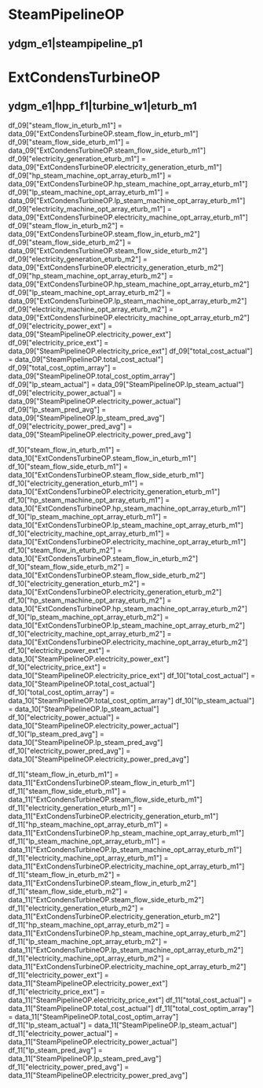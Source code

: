 SteamPipelineOP
==================

ydgm_e1|steampipeline_p1
-------------------------------------



ExtCondensTurbineOP
===================

ydgm_e1|hpp_f1|turbine_w1|eturb_m1
-------------------------------------

df_09["steam_flow_in_eturb_m1"] =  data_09["ExtCondensTurbineOP.steam_flow_in_eturb_m1"]
df_09["steam_flow_side_eturb_m1"] =  data_09["ExtCondensTurbineOP.steam_flow_side_eturb_m1"]
df_09["electricity_generation_eturb_m1"] =  data_09["ExtCondensTurbineOP.electricity_generation_eturb_m1"]
df_09["hp_steam_machine_opt_array_eturb_m1"] =  data_09["ExtCondensTurbineOP.hp_steam_machine_opt_array_eturb_m1"]
df_09["lp_steam_machine_opt_array_eturb_m1"] =  data_09["ExtCondensTurbineOP.lp_steam_machine_opt_array_eturb_m1"]
df_09["electricity_machine_opt_array_eturb_m1"] =  data_09["ExtCondensTurbineOP.electricity_machine_opt_array_eturb_m1"]
df_09["steam_flow_in_eturb_m2"] =  data_09["ExtCondensTurbineOP.steam_flow_in_eturb_m2"]
df_09["steam_flow_side_eturb_m2"] =  data_09["ExtCondensTurbineOP.steam_flow_side_eturb_m2"]
df_09["electricity_generation_eturb_m2"] =  data_09["ExtCondensTurbineOP.electricity_generation_eturb_m2"]
df_09["hp_steam_machine_opt_array_eturb_m2"] =  data_09["ExtCondensTurbineOP.hp_steam_machine_opt_array_eturb_m2"]
df_09["lp_steam_machine_opt_array_eturb_m2"] =  data_09["ExtCondensTurbineOP.lp_steam_machine_opt_array_eturb_m2"]
df_09["electricity_machine_opt_array_eturb_m2"] =  data_09["ExtCondensTurbineOP.electricity_machine_opt_array_eturb_m2"]
df_09["electricity_power_ext"] =  data_09["SteamPipelineOP.electricity_power_ext"]
df_09["electricity_price_ext"] =  data_09["SteamPipelineOP.electricity_price_ext"]
df_09["total_cost_actual"] =  data_09["SteamPipelineOP.total_cost_actual"]
df_09["total_cost_optim_array"] =  data_09["SteamPipelineOP.total_cost_optim_array"]
df_09["lp_steam_actual"] =  data_09["SteamPipelineOP.lp_steam_actual"]
df_09["electricity_power_actual"] =  data_09["SteamPipelineOP.electricity_power_actual"]
df_09["lp_steam_pred_avg"] =  data_09["SteamPipelineOP.lp_steam_pred_avg"]
df_09["electricity_power_pred_avg"] =  data_09["SteamPipelineOP.electricity_power_pred_avg"]



df_10["steam_flow_in_eturb_m1"] = data_10["ExtCondensTurbineOP.steam_flow_in_eturb_m1"]
df_10["steam_flow_side_eturb_m1"] = data_10["ExtCondensTurbineOP.steam_flow_side_eturb_m1"]
df_10["electricity_generation_eturb_m1"] = data_10["ExtCondensTurbineOP.electricity_generation_eturb_m1"]
df_10["hp_steam_machine_opt_array_eturb_m1"] = data_10["ExtCondensTurbineOP.hp_steam_machine_opt_array_eturb_m1"]
df_10["lp_steam_machine_opt_array_eturb_m1"] = data_10["ExtCondensTurbineOP.lp_steam_machine_opt_array_eturb_m1"]
df_10["electricity_machine_opt_array_eturb_m1"] = data_10["ExtCondensTurbineOP.electricity_machine_opt_array_eturb_m1"]
df_10["steam_flow_in_eturb_m2"] = data_10["ExtCondensTurbineOP.steam_flow_in_eturb_m2"]
df_10["steam_flow_side_eturb_m2"] = data_10["ExtCondensTurbineOP.steam_flow_side_eturb_m2"]
df_10["electricity_generation_eturb_m2"] = data_10["ExtCondensTurbineOP.electricity_generation_eturb_m2"]
df_10["hp_steam_machine_opt_array_eturb_m2"] = data_10["ExtCondensTurbineOP.hp_steam_machine_opt_array_eturb_m2"]
df_10["lp_steam_machine_opt_array_eturb_m2"] = data_10["ExtCondensTurbineOP.lp_steam_machine_opt_array_eturb_m2"]
df_10["electricity_machine_opt_array_eturb_m2"] = data_10["ExtCondensTurbineOP.electricity_machine_opt_array_eturb_m2"]
df_10["electricity_power_ext"] = data_10["SteamPipelineOP.electricity_power_ext"]
df_10["electricity_price_ext"] = data_10["SteamPipelineOP.electricity_price_ext"]
df_10["total_cost_actual"] = data_10["SteamPipelineOP.total_cost_actual"]
df_10["total_cost_optim_array"] = data_10["SteamPipelineOP.total_cost_optim_array"]
df_10["lp_steam_actual"] = data_10["SteamPipelineOP.lp_steam_actual"]
df_10["electricity_power_actual"] = data_10["SteamPipelineOP.electricity_power_actual"]
df_10["lp_steam_pred_avg"] = data_10["SteamPipelineOP.lp_steam_pred_avg"]
df_10["electricity_power_pred_avg"] = data_10["SteamPipelineOP.electricity_power_pred_avg"]



df_11["steam_flow_in_eturb_m1"] = data_11["ExtCondensTurbineOP.steam_flow_in_eturb_m1"]
df_11["steam_flow_side_eturb_m1"] = data_11["ExtCondensTurbineOP.steam_flow_side_eturb_m1"]
df_11["electricity_generation_eturb_m1"] = data_11["ExtCondensTurbineOP.electricity_generation_eturb_m1"]
df_11["hp_steam_machine_opt_array_eturb_m1"] = data_11["ExtCondensTurbineOP.hp_steam_machine_opt_array_eturb_m1"]
df_11["lp_steam_machine_opt_array_eturb_m1"] = data_11["ExtCondensTurbineOP.lp_steam_machine_opt_array_eturb_m1"]
df_11["electricity_machine_opt_array_eturb_m1"] = data_11["ExtCondensTurbineOP.electricity_machine_opt_array_eturb_m1"]
df_11["steam_flow_in_eturb_m2"] = data_11["ExtCondensTurbineOP.steam_flow_in_eturb_m2"]
df_11["steam_flow_side_eturb_m2"] = data_11["ExtCondensTurbineOP.steam_flow_side_eturb_m2"]
df_11["electricity_generation_eturb_m2"] = data_11["ExtCondensTurbineOP.electricity_generation_eturb_m2"]
df_11["hp_steam_machine_opt_array_eturb_m2"] = data_11["ExtCondensTurbineOP.hp_steam_machine_opt_array_eturb_m2"]
df_11["lp_steam_machine_opt_array_eturb_m2"] = data_11["ExtCondensTurbineOP.lp_steam_machine_opt_array_eturb_m2"]
df_11["electricity_machine_opt_array_eturb_m2"] = data_11["ExtCondensTurbineOP.electricity_machine_opt_array_eturb_m2"]
df_11["electricity_power_ext"] = data_11["SteamPipelineOP.electricity_power_ext"]
df_11["electricity_price_ext"] = data_11["SteamPipelineOP.electricity_price_ext"]
df_11["total_cost_actual"] = data_11["SteamPipelineOP.total_cost_actual"]
df_11["total_cost_optim_array"] = data_11["SteamPipelineOP.total_cost_optim_array"]
df_11["lp_steam_actual"] = data_11["SteamPipelineOP.lp_steam_actual"]
df_11["electricity_power_actual"] = data_11["SteamPipelineOP.electricity_power_actual"]
df_11["lp_steam_pred_avg"] = data_11["SteamPipelineOP.lp_steam_pred_avg"]
df_11["electricity_power_pred_avg"] = data_11["SteamPipelineOP.electricity_power_pred_avg"]


